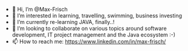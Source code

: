 - 👋 Hi, I’m @Max-Frisch
- 👀 I’m interested in learning, travelling, swimming, business investing
- 🌱 I’m currently re-learning JAVA, finally..!
- 💞️ I’m looking to collaborate on various topics around software development, IT project management and the Java ecosystem :-)
- 📫 How to reach me: https://www.linkedin.com/in/max-frisch/

<!---
Max-Frisch/Max-Frisch is a ✨ special ✨ repository because its `README.md` (this file) appears on your GitHub profile.
You can click the Preview link to take a look at your changes.
--->
